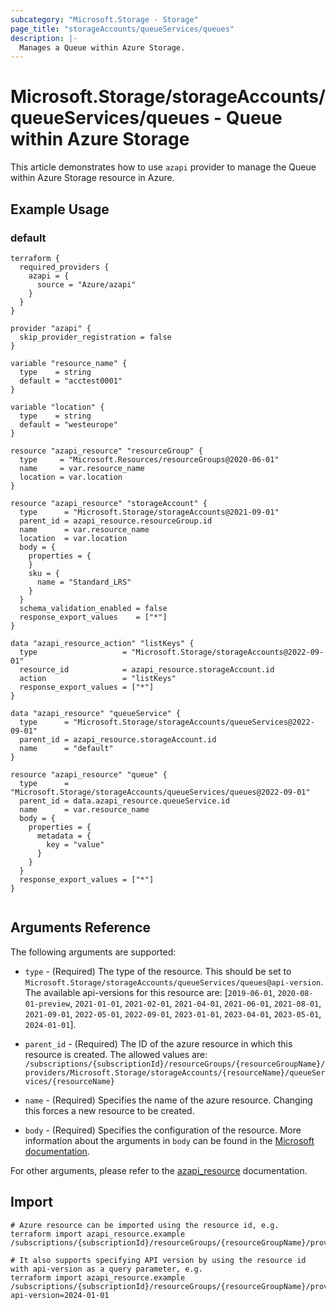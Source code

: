 ```yaml
---
subcategory: "Microsoft.Storage - Storage"
page_title: "storageAccounts/queueServices/queues"
description: |-
  Manages a Queue within Azure Storage.
---
```


# Microsoft.Storage/storageAccounts/queueServices/queues - Queue within Azure Storage

This article demonstrates how to use `azapi` provider to manage the Queue within Azure Storage resource in Azure.

## Example Usage

### default

```hcl
terraform {
  required_providers {
    azapi = {
      source = "Azure/azapi"
    }
  }
}

provider "azapi" {
  skip_provider_registration = false
}

variable "resource_name" {
  type    = string
  default = "acctest0001"
}

variable "location" {
  type    = string
  default = "westeurope"
}

resource "azapi_resource" "resourceGroup" {
  type     = "Microsoft.Resources/resourceGroups@2020-06-01"
  name     = var.resource_name
  location = var.location
}

resource "azapi_resource" "storageAccount" {
  type      = "Microsoft.Storage/storageAccounts@2021-09-01"
  parent_id = azapi_resource.resourceGroup.id
  name      = var.resource_name
  location  = var.location
  body = {
    properties = {
    }
    sku = {
      name = "Standard_LRS"
    }
  }
  schema_validation_enabled = false
  response_export_values    = ["*"]
}

data "azapi_resource_action" "listKeys" {
  type                   = "Microsoft.Storage/storageAccounts@2022-09-01"
  resource_id            = azapi_resource.storageAccount.id
  action                 = "listKeys"
  response_export_values = ["*"]
}

data "azapi_resource" "queueService" {
  type      = "Microsoft.Storage/storageAccounts/queueServices@2022-09-01"
  parent_id = azapi_resource.storageAccount.id
  name      = "default"
}

resource "azapi_resource" "queue" {
  type      = "Microsoft.Storage/storageAccounts/queueServices/queues@2022-09-01"
  parent_id = data.azapi_resource.queueService.id
  name      = var.resource_name
  body = {
    properties = {
      metadata = {
        key = "value"
      }
    }
  }
  response_export_values = ["*"]
}


```



## Arguments Reference

The following arguments are supported:

* `type` - (Required) The type of the resource. This should be set to `Microsoft.Storage/storageAccounts/queueServices/queues@api-version`. The available api-versions for this resource are: [`2019-06-01`, `2020-08-01-preview`, `2021-01-01`, `2021-02-01`, `2021-04-01`, `2021-06-01`, `2021-08-01`, `2021-09-01`, `2022-05-01`, `2022-09-01`, `2023-01-01`, `2023-04-01`, `2023-05-01`, `2024-01-01`].

* `parent_id` - (Required) The ID of the azure resource in which this resource is created. The allowed values are:  
  `/subscriptions/{subscriptionId}/resourceGroups/{resourceGroupName}/providers/Microsoft.Storage/storageAccounts/{resourceName}/queueServices/{resourceName}`

* `name` - (Required) Specifies the name of the azure resource. Changing this forces a new resource to be created.

* `body` - (Required) Specifies the configuration of the resource. More information about the arguments in `body` can be found in the [Microsoft documentation](https://learn.microsoft.com/en-us/azure/templates/Microsoft.Storage/storageAccounts/queueServices/queues?pivots=deployment-language-terraform).

For other arguments, please refer to the [azapi_resource](https://registry.terraform.io/providers/Azure/azapi/latest/docs/resources/resource) documentation.

## Import

 ```shell
 # Azure resource can be imported using the resource id, e.g.
 terraform import azapi_resource.example /subscriptions/{subscriptionId}/resourceGroups/{resourceGroupName}/providers/Microsoft.Storage/storageAccounts/{resourceName}/queueServices/{resourceName}/queues/{resourceName}
 
 # It also supports specifying API version by using the resource id with api-version as a query parameter, e.g.
 terraform import azapi_resource.example /subscriptions/{subscriptionId}/resourceGroups/{resourceGroupName}/providers/Microsoft.Storage/storageAccounts/{resourceName}/queueServices/{resourceName}/queues/{resourceName}?api-version=2024-01-01
 ```
